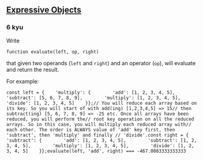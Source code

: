 <h2><a href=https://www.codewars.com/kata/560cd60f215a80dc00000049/train/javascript target="_blank">Expressive Objects</a></h2><h3>6 kyu</h3><p>Write</p><pre><code class="language-javascript"><span class="cm-keyword">function</span> <span class="cm-def">evaluate</span>(<span class="cm-def">left</span>, <span class="cm-def">op</span>, <span class="cm-def">right</span>)</code></pre><p>that given two operands (<code>left</code> and <code>right</code>) and an operator (<code>op</code>), will evaluate and return the result.<br></p><p>For example:</p><pre><code class="language-javascript"><span class="cm-keyword">const</span> <span class="cm-def">left</span> <span class="cm-operator">=</span> {    <span class="cm-string cm-property">'multiply'</span>: {        <span class="cm-string cm-property">'add'</span>: [<span class="cm-number">1</span>, <span class="cm-number">2</span>, <span class="cm-number">3</span>, <span class="cm-number">4</span>, <span class="cm-number">5</span>],        <span class="cm-string cm-property">'subtract'</span>: [<span class="cm-number">5</span>, <span class="cm-number">6</span>, <span class="cm-number">7</span>, <span class="cm-number">8</span>, <span class="cm-number">9</span>],        <span class="cm-string cm-property">'multiply'</span>: [<span class="cm-number">1</span>, <span class="cm-number">2</span>, <span class="cm-number">3</span>, <span class="cm-number">4</span>, <span class="cm-number">5</span>],        <span class="cm-string cm-property">'divide'</span>: [<span class="cm-number">1</span>, <span class="cm-number">2</span>, <span class="cm-number">3</span>, <span class="cm-number">4</span>, <span class="cm-number">5</span>]    }};<span class="cm-comment">// You will reduce each array based on its key. So you will start of with add(ing) [1,2,3,4,5] =&gt; 15</span><span class="cm-comment">// then subtract(ing) [5, 6, 7, 8, 9] =&gt; -25 etc. Once all arrays have been reduced, you will perform the</span><span class="cm-comment">// root key operation on all the reduced arrays. So in this case, you will multiply each reduced array with</span><span class="cm-comment">// each other. The order is ALWAYS value of 'add' key first, then 'subtract', then 'multiply' and finally </span><span class="cm-comment">// 'divide'.</span><span class="cm-keyword">const</span> <span class="cm-def">right</span> <span class="cm-operator">=</span> {    <span class="cm-string cm-property">'subtract'</span>: {        <span class="cm-string cm-property">'add'</span>: [<span class="cm-number">1</span>, <span class="cm-number">2</span>, <span class="cm-number">3</span>, <span class="cm-number">4</span>, <span class="cm-number">5</span>],        <span class="cm-string cm-property">'subtract'</span>: [<span class="cm-number">1</span>, <span class="cm-number">2</span>, <span class="cm-number">3</span>, <span class="cm-number">4</span>, <span class="cm-number">5</span>],        <span class="cm-string cm-property">'multiply'</span>: [<span class="cm-number">1</span>, <span class="cm-number">2</span>, <span class="cm-number">3</span>, <span class="cm-number">4</span>, <span class="cm-number">5</span>],        <span class="cm-string cm-property">'divide'</span>: [<span class="cm-number">1</span>, <span class="cm-number">2</span>, <span class="cm-number">3</span>, <span class="cm-number">4</span>, <span class="cm-number">5</span>]    }};<span class="cm-variable">evaluate</span>(<span class="cm-variable">left</span>, <span class="cm-string">'add'</span>, <span class="cm-variable">right</span>) <span class="cm-operator">===</span> <span class="cm-operator">-</span><span class="cm-number">467.0083333333333</span></code></pre>